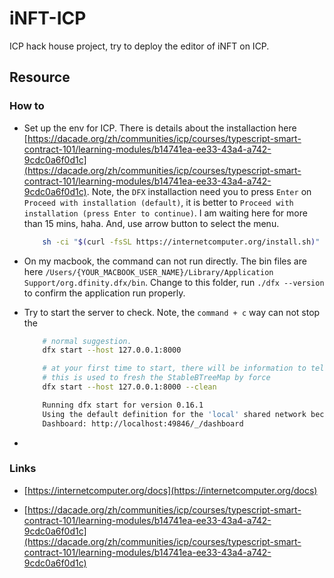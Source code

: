 # iNFT-ICP
ICP hack house project, try to deploy the editor of iNFT on ICP.


## Resource

### How to

- Set up the env for ICP. There is details about the installaction here [https://dacade.org/zh/communities/icp/courses/typescript-smart-contract-101/learning-modules/b14741ea-ee33-43a4-a742-9cdc0a6f0d1c](https://dacade.org/zh/communities/icp/courses/typescript-smart-contract-101/learning-modules/b14741ea-ee33-43a4-a742-9cdc0a6f0d1c). Note, the `DFX` installaction need you to press `Enter` on `Proceed with installation (default)`, it is better to `Proceed with installation (press Enter to continue)`. I am waiting here for more than 15 mins, haha. And, use arrow button to select the menu.

    ```BASH
        sh -ci "$(curl -fsSL https://internetcomputer.org/install.sh)"
    ```

- On my macbook, the command can not run directly. The bin files are here `/Users/{YOUR_MACBOOK_USER_NAME}/Library/Application Support/org.dfinity.dfx/bin`. Change to this folder, run `./dfx --version` to confirm the application run properly.

- Try to start the server to check. Note, the `command + c` way can not stop the  

    ```BASH
        # normal suggestion.
        dfx start --host 127.0.0.1:8000

        # at your first time to start, there will be information to tell you add --clean flag
        # this is used to fresh the StableBTreeMap by force
        dfx start --host 127.0.0.1:8000 --clean
    ```

    ```BASH
        Running dfx start for version 0.16.1
        Using the default definition for the 'local' shared network because /Users/<username>/.config/dfx/networks.json does not exist.
        Dashboard: http://localhost:49846/_/dashboard
    ```

- 

### Links

- [https://internetcomputer.org/docs](https://internetcomputer.org/docs)

- [https://dacade.org/zh/communities/icp/courses/typescript-smart-contract-101/learning-modules/b14741ea-ee33-43a4-a742-9cdc0a6f0d1c](https://dacade.org/zh/communities/icp/courses/typescript-smart-contract-101/learning-modules/b14741ea-ee33-43a4-a742-9cdc0a6f0d1c)